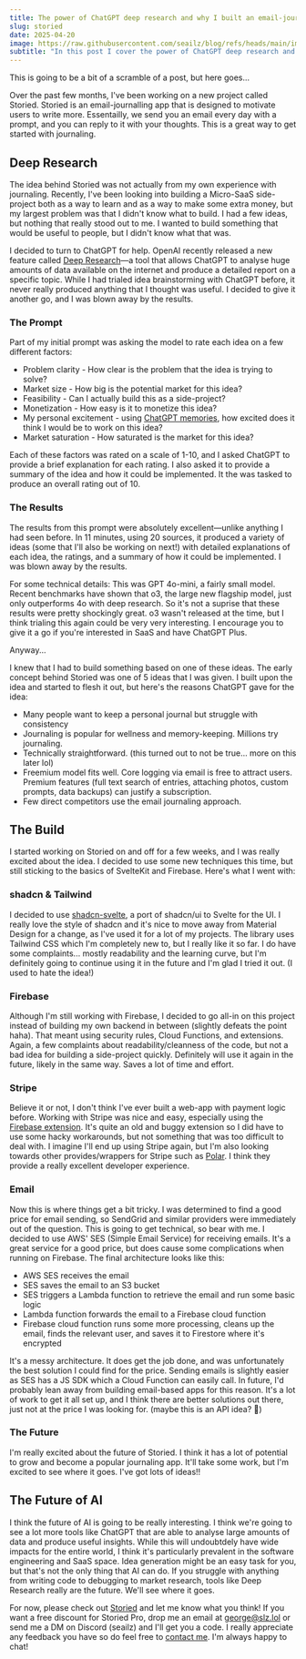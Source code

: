 ```yaml
---
title: The power of ChatGPT deep research and why I built an email-journaling app
slug: storied
date: 2025-04-20
image: https://raw.githubusercontent.com/seailz/blog/refs/heads/main/images/dawnstone/storied.png
subtitle: "In this post I cover the power of ChatGPT deep research and why I built a journaling app called Storied. I also cover the future of AI and how it will impact our lives, particularly in the realm of software engineering and SaaS."
---
```

This is going to be a bit of a scramble of a post, but here goes...

Over the past few months, I've been working on a new project called Storied. Storied is an email-journalling app that is designed to motivate users to write more. Essentailly, we send you an email every day with a prompt, and you can reply to it with your thoughts. This is a great way to get started with journaling.
## Deep Research
The idea behind Storied was not actually from my own experience with journaling. Recently, I've been looking into building a Micro-SaaS side-project both as a way to learn and as a way to make some extra money, but my largest
problem was that I didn't know what to build. I had a few ideas, but nothing that really stood out to me. I wanted to build something that would be useful to people, but I didn't know what that was.

I decided to turn to ChatGPT for help. OpenAI recently released a new feature called [Deep Research](https://openai.com/index/introducing-deep-research/)—a tool that allows ChatGPT to analyse huge amounts of data available on the internet
and produce a detailed report on a specific topic. While I had trialed idea brainstorming with ChatGPT before, it never really produced anything that I thought was useful. I decided to give it another go, and I was blown away by the results.

### The Prompt
Part of my initial prompt was asking the model to rate each idea on a few different factors:
- Problem clarity - How clear is the problem that the idea is trying to solve?
- Market size - How big is the potential market for this idea?
- Feasibility - Can I actually build this as a side-project?
- Monetization - How easy is it to monetize this idea?
- My personal excitement - using [ChatGPT memories](https://openai.com/index/memory-and-new-controls-for-chatgpt/), how excited does it think I would be to work on this idea?
- Market saturation - How saturated is the market for this idea?

Each of these factors was rated on a scale of 1-10, and I asked ChatGPT to provide a brief explanation for each rating. I also asked it to provide a summary of the idea and how it could be implemented. It the
was tasked to produce an overall rating out of 10.

### The Results
The results from this prompt were absolutely excellent—unlike anything I had seen before. In 11 minutes, using 20 sources, it produced a variety of ideas (some that I'll also be working on next!)
with detailed explanations of each idea, the ratings, and a summary of how it could be implemented. I was blown away by the results.

For some technical details: This was GPT 4o-mini, a fairly small model. Recent benchmarks have shown that o3, the large new flagship model, just only outperforms 4o with deep research. So it's not a suprise that these results
were pretty shockingly great. o3 wasn't released at the time, but I think trialing this again could be very very interesting. I encourage you to give it a go if you're interested in SaaS and have ChatGPT Plus.

Anyway...

I knew that I had to build something based on one of these ideas. The early concept behind Storied was one of 5 ideas that I was given. I built upon the idea and started to flesh it out, but here's the reasons ChatGPT gave for the idea:
- Many people want to keep a personal journal but struggle with consistency
- Journaling is popular for wellness and memory-keeping. Millions try journaling.
- Technically straightforward. (this turned out to not be true... more on this later lol)
- Freemium model fits well. Core logging via email is free to attract users. Premium features (full text search of entries, attaching photos, custom prompts, data backups) can justify a subscription.
- Few direct competitors use the email journaling approach.

## The Build
I started working on Storied on and off for a few weeks, and I was really excited about the idea. I decided to use some new techniques this time, but still sticking to the basics of SvelteKit and Firebase. Here's what I went with:
### shadcn & Tailwind
I decided to use [shadcn-svelte](https://www.shadcn-svelte.com/), a port of shadcn/ui to Svelte for the UI. I really love the style of shadcn and it's nice to move away from Material Design for a change, as I've used it for a lot of my projects. 
The library uses Tailwind CSS which I'm completely new to, but I really like it so far. I do have some complaints... mostly readability and the learning curve, but I'm definitely going to continue using it in the future and I'm glad I tried it out.
(I used to hate the idea!)
### Firebase
Although I'm still working with Firebase, I decided to go all-in on this project instead of building my own backend in between (slightly defeats the point haha). That meant using security rules, Cloud Functions, and extensions. Again, a few complaints about 
readability/cleanness of the code, but not a bad idea for building a side-project quickly. Definitely will use it again in the future, likely in the same way. Saves a lot of time and effort.
### Stripe
Believe it or not, I don't think I've ever built a web-app with payment logic before. Working with Stripe was nice and easy, especially using the [Firebase extension](https://extensions.dev/extensions/invertase/firestore-stripe-payments). It's quite
an old and buggy extension so I did have to use some hacky workarounds, but not something that was too difficult to deal with. I imagine I'll end up using Stripe again, but I'm also looking towards other provides/wrappers
for Stripe such as [Polar](https://polar.sh). I think they provide a really excellent developer experience.
### Email
Now this is where things get a bit tricky. I was determined to find a good price for email sending, so SendGrid and similar providers were immediately out of the question. This is going to get technical, so bear with me.
I decided to use AWS' SES (Simple Email Service) for receiving emails. It's a great service for a good price, but does cause some complications when running on Firebase. The final architecture looks like this:
- AWS SES receives the email
- SES saves the email to an S3 bucket
- SES triggers a Lambda function to retrieve the email and run some basic logic
- Lambda function forwards the email to a Firebase cloud function
- Firebase cloud function runs some more processing, cleans up the email, finds the relevant user, and saves it to Firestore where it's encrypted

It's a messy architecture. It does get the job done, and was unfortunately the best solution I could find for the price. Sending emails is slightly easier as SES has a JS SDK which a Cloud Function can easily call.
In future, I'd probably lean away from building email-based apps for this reason. It's a lot of work to get it all set up, and I think there are better solutions out there, just not at the price I was looking for. (maybe this is an API idea? 👀)
### The Future
I'm really excited about the future of Storied. I think it has a lot of potential to grow and become a popular journaling app. It'll take some work, but I'm excited to see where it goes. I've got lots of ideas!!

## The Future of AI
I think the future of AI is going to be really interesting. I think we're going to see a lot more tools like ChatGPT that are able to analyse large amounts of data and produce useful insights. 
While this will undoubtdely have wide impacts for the entire world, I think it's particularly prevalent in the software engineering and SaaS space. Idea generation might be an easy task for you, but that's not the only thing that AI can do.
If you struggle with anything from writing code to debugging to market research, tools like Deep Research really are the future. We'll see where it goes.

For now, please check out [Storied](https://storied.email) and let me know what you think! If you want a free discount for Storied Pro, drop me an email at [george@slz.lol](mailto:george@slz.lol) or send me a DM on Discord (seailz) and I'll get you a code.
I really appreciate any feedback you have so do feel free to [contact me](https://slz.lol/contact). I'm always happy to chat!